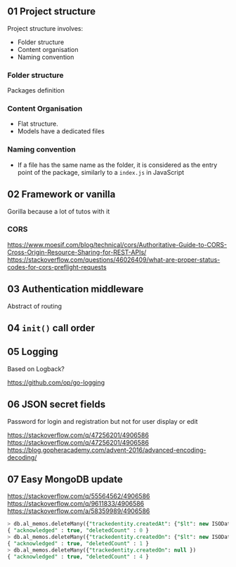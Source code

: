 ## 01 Project structure

Project structure involves:

- Folder structure
- Content organisation
- Naming convention

### Folder structure

Packages definition

### Content Organisation

- Flat structure.
- Models have a dedicated files

### Naming convention

- If a file has the same name as the folder, it is considered as the entry point of
  the package, similarly to a `index.js` in JavaScript

## 02 Framework or vanilla

Gorilla because a lot of tutos with it

### CORS

https://www.moesif.com/blog/technical/cors/Authoritative-Guide-to-CORS-Cross-Origin-Resource-Sharing-for-REST-APIs/
https://stackoverflow.com/questions/46026409/what-are-proper-status-codes-for-cors-preflight-requests

## 03 Authentication middleware

Abstract of routing

## 04 `init()` call order

## 05 Logging

Based on Logback?

https://github.com/op/go-logging

## 06 JSON secret fields

Password for login and registration but not for user display or edit

https://stackoverflow.com/q/47256201/4906586
https://stackoverflow.com/q/47256201/4906586
https://blog.gopheracademy.com/advent-2016/advanced-encoding-decoding/

## 07 Easy MongoDB update

https://stackoverflow.com/q/55564562/4906586
https://stackoverflow.com/q/9611833/4906586
https://stackoverflow.com/a/58359989/4906586

```sql
> db.al_memos.deleteMany({"trackedentity.createdAt": {"$lt": new ISODate("2019-12-27T10:35:33")} })
{ "acknowledged" : true, "deletedCount" : 0 }
> db.al_memos.deleteMany({"trackedentity.createdOn": {"$lt": new ISODate("2019-12-27T10:35:33")} })
{ "acknowledged" : true, "deletedCount" : 1 }
> db.al_memos.deleteMany({"trackedentity.createdOn": null })
{ "acknowledged" : true, "deletedCount" : 4 }
```